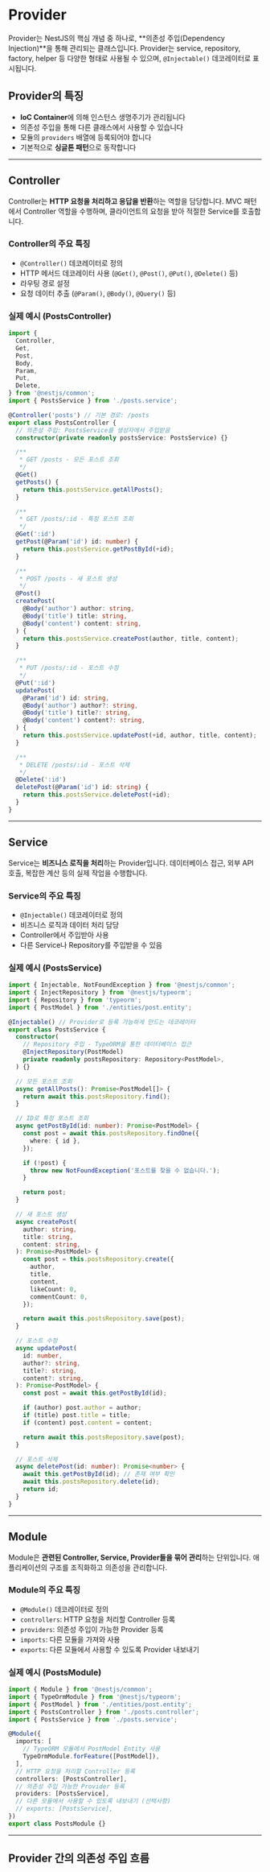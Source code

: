 # Provider

Provider는 NestJS의 핵심 개념 중 하나로, **의존성 주입(Dependency Injection)**을 통해 관리되는 클래스입니다. Provider는 service, repository, factory, helper 등 다양한 형태로 사용될 수 있으며, `@Injectable()` 데코레이터로 표시됩니다.

## Provider의 특징

- **IoC Container**에 의해 인스턴스 생명주기가 관리됩니다
- 의존성 주입을 통해 다른 클래스에서 사용할 수 있습니다
- 모듈의 `providers` 배열에 등록되어야 합니다
- 기본적으로 **싱글톤 패턴**으로 동작합니다

---

## Controller

Controller는 **HTTP 요청을 처리하고 응답을 반환**하는 역할을 담당합니다. MVC 패턴에서 Controller 역할을 수행하며, 클라이언트의 요청을 받아 적절한 Service를 호출합니다.

### Controller의 주요 특징

- `@Controller()` 데코레이터로 정의
- HTTP 메서드 데코레이터 사용 (`@Get()`, `@Post()`, `@Put()`, `@Delete()` 등)
- 라우팅 경로 설정
- 요청 데이터 추출 (`@Param()`, `@Body()`, `@Query()` 등)

### 실제 예시 (PostsController)

```typescript
import {
  Controller,
  Get,
  Post,
  Body,
  Param,
  Put,
  Delete,
} from '@nestjs/common';
import { PostsService } from './posts.service';

@Controller('posts') // 기본 경로: /posts
export class PostsController {
  // 의존성 주입: PostsService를 생성자에서 주입받음
  constructor(private readonly postsService: PostsService) {}

  /**
   * GET /posts - 모든 포스트 조회
   */
  @Get()
  getPosts() {
    return this.postsService.getAllPosts();
  }

  /**
   * GET /posts/:id - 특정 포스트 조회
   */
  @Get(':id')
  getPost(@Param('id') id: number) {
    return this.postsService.getPostById(+id);
  }

  /**
   * POST /posts - 새 포스트 생성
   */
  @Post()
  createPost(
    @Body('author') author: string,
    @Body('title') title: string,
    @Body('content') content: string,
  ) {
    return this.postsService.createPost(author, title, content);
  }

  /**
   * PUT /posts/:id - 포스트 수정
   */
  @Put(':id')
  updatePost(
    @Param('id') id: string,
    @Body('author') author?: string,
    @Body('title') title?: string,
    @Body('content') content?: string,
  ) {
    return this.postsService.updatePost(+id, author, title, content);
  }

  /**
   * DELETE /posts/:id - 포스트 삭제
   */
  @Delete(':id')
  deletePost(@Param('id') id: string) {
    return this.postsService.deletePost(+id);
  }
}
```

---

## Service

Service는 **비즈니스 로직을 처리**하는 Provider입니다. 데이터베이스 접근, 외부 API 호출, 복잡한 계산 등의 실제 작업을 수행합니다.

### Service의 주요 특징

- `@Injectable()` 데코레이터로 정의
- 비즈니스 로직과 데이터 처리 담당
- Controller에서 주입받아 사용
- 다른 Service나 Repository를 주입받을 수 있음

### 실제 예시 (PostsService)

```typescript
import { Injectable, NotFoundException } from '@nestjs/common';
import { InjectRepository } from '@nestjs/typeorm';
import { Repository } from 'typeorm';
import { PostModel } from './entities/post.entity';

@Injectable() // Provider로 등록 가능하게 만드는 데코레이터
export class PostsService {
  constructor(
    // Repository 주입 - TypeORM을 통한 데이터베이스 접근
    @InjectRepository(PostModel)
    private readonly postsRepository: Repository<PostModel>,
  ) {}

  // 모든 포스트 조회
  async getAllPosts(): Promise<PostModel[]> {
    return await this.postsRepository.find();
  }

  // ID로 특정 포스트 조회
  async getPostById(id: number): Promise<PostModel> {
    const post = await this.postsRepository.findOne({
      where: { id },
    });

    if (!post) {
      throw new NotFoundException('포스트를 찾을 수 없습니다.');
    }

    return post;
  }

  // 새 포스트 생성
  async createPost(
    author: string,
    title: string,
    content: string,
  ): Promise<PostModel> {
    const post = this.postsRepository.create({
      author,
      title,
      content,
      likeCount: 0,
      commentCount: 0,
    });

    return await this.postsRepository.save(post);
  }

  // 포스트 수정
  async updatePost(
    id: number,
    author?: string,
    title?: string,
    content?: string,
  ): Promise<PostModel> {
    const post = await this.getPostById(id);

    if (author) post.author = author;
    if (title) post.title = title;
    if (content) post.content = content;

    return await this.postsRepository.save(post);
  }

  // 포스트 삭제
  async deletePost(id: number): Promise<number> {
    await this.getPostById(id); // 존재 여부 확인
    await this.postsRepository.delete(id);
    return id;
  }
}
```

---

## Module

Module은 **관련된 Controller, Service, Provider들을 묶어 관리**하는 단위입니다. 애플리케이션의 구조를 조직화하고 의존성을 관리합니다.

### Module의 주요 특징

- `@Module()` 데코레이터로 정의
- `controllers`: HTTP 요청을 처리할 Controller 등록
- `providers`: 의존성 주입이 가능한 Provider 등록
- `imports`: 다른 모듈을 가져와 사용
- `exports`: 다른 모듈에서 사용할 수 있도록 Provider 내보내기

### 실제 예시 (PostsModule)

```typescript
import { Module } from '@nestjs/common';
import { TypeOrmModule } from '@nestjs/typeorm';
import { PostModel } from './entities/post.entity';
import { PostsController } from './posts.controller';
import { PostsService } from './posts.service';

@Module({
  imports: [
    // TypeORM 모듈에서 PostModel Entity 사용
    TypeOrmModule.forFeature([PostModel]),
  ],
  // HTTP 요청을 처리할 Controller 등록
  controllers: [PostsController],
  // 의존성 주입 가능한 Provider 등록
  providers: [PostsService],
  // 다른 모듈에서 사용할 수 있도록 내보내기 (선택사항)
  // exports: [PostsService],
})
export class PostsModule {}
```

---

## Provider 간의 의존성 주입 흐름
